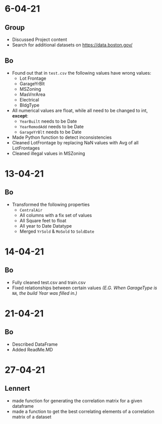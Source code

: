 # 6-04-21
## Group
- Discussed Project content
- Search for additional datasets on https://data.boston.gov/ 

## Bo
- Found out that in `test.csv` the following values have wrong values:
  - Lot Frontage
  - GarageYrBlt
  - MSZoning
  - MasVnrArea
  - Electrical
  - BldgType
- All numerical values are float, while all need to be changed to int, **except**:
  - `YearBuilt` needs to be Date
  - `YearRemodAdd` needs to be Date
  - `GarageYrBlt` needs to be Date
- Made Python function to detect inconsistencies
- Cleaned LotFrontage by replacing NaN values with Avg of all LotFrontages
- Cleaned illegal values in MSZoning

# 13-04-21
## Bo
- Transformed the following properties
  - `CentralAir`
  - All columns with a fix set of values
  - All Square feet to float
  - All year to Date Datatype
  - Merged `YrSold` & `MoSold` to `SoldDate`
  
# 14-04-21
## Bo
- Fully cleaned test.csv and train.csv
- Fixed relationships between certain values *(E.G. When GarageType is `NA`, the build Year was filled in.)*

# 21-04-21
## Bo
- Described DataFrame
- Added ReadMe.MD

# 27-04-21
## Lennert
- made function for generating the correlation matrix for a given dataframe
- made a function to get the best correlating elements of a correlation matrix of a dataset